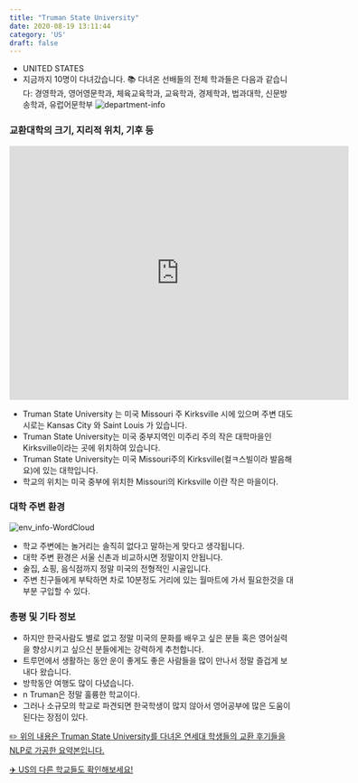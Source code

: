 ```yaml
---
title: "Truman State University"
date: 2020-08-19 13:11:44
category: 'US'
draft: false
---
```



* UNITED STATES
* 지금까지 10명이 다녀갔습니다. 
📚 다녀온 선배들의 전체 학과들은 다음과 같습니다: 경영학과, 영어영문학과, 체육교육학과, 교육학과, 경제학과, 법과대학, 신문방송학과, 유럽어문학부
![department-info](../plots/US000182.png)
### 교환대학의 크기, 지리적 위치, 기후 등
<iframe
width="600"
height="450"
frameborder="0" style="border:0"
src="https://www.google.com/maps/embed/v1/place?key=AIzaSyC9e1AME-pVmWC4hBpFdu5S4dKzyepa3HQ&q=Truman+State+University&center=40.1831629,-92.5809621&zoom=14" allowfullscreen>
</iframe>

* Truman State University 는 미국 Missouri 주 Kirksville 시에 있으며 주변 대도시로는 Kansas City 와 Saint Louis 가 있습니다.
* Truman State University는 미국 중부지역인 미주리 주의 작은 대학마을인 Kirksville이라는 곳에 위치하여 있습니다.
* Truman State University는 미국 Missouri주의 Kirksville(컬ㅋ스빌이라 발음해요)에 있는 대학입니다.
* 학교의 위치는 미국 중부에 위치한 Missouri의 Kirksville 이란 작은 마을이다.


### 대학 주변 환경

![env_info-WordCloud](../univ_wordclouds_okt/env_info/US000182_env_info_okt.png)

* 학교 주변에는 놀거리는 솔직히 없다고 말하는게 맞다고 생각됩니다.
* 대학 주변 환경은 서울 신촌과 비교하시면 정말이지 안됩니다.
* 술집, 쇼핑, 음식점까지 정말 미국의 전형적인 시골입니다.
* 주변 친구들에게 부탁하면 차로 10분정도 거리에 있는 월마트에 가서 필요한것을 대부분 구입할 수 있다.


### 총평 및 기타 정보 
* 하지만 한국사람도 별로 없고 정말 미국의 문화를 배우고 싶은 분들 혹은 영어실력을 향상시키고 싶으신 분들에게는 강력하게 추천합니다.
* 트루먼에서 생활하는 동안 운이 좋게도 좋은 사람들을 많이 만나서 정말 즐겁게 보내다 왔습니다.
* 방학동안 여행도 많이 다녔습니다.
* n Truman은 정말 훌륭한 학교이다.
* 그러나 소규모의 학교로 파견되면 한국학생이 많지 않아서 영어공부에 많은 도움이 된다는 장점이 있다.


[✏️ 위의 내용은 Truman State University를 다녀온 연세대 학생들의 교환 후기들을 NLP로 가공한 요약본입니다.](http://oia.yonsei.ac.kr/partner/expReport.asp?ucode=US000182&bgbn=A)

[✈️ US의 다른 학교들도 확인해보세요!](https://yonsei-exchange.netlify.app/?category=US)
